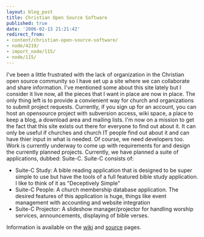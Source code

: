 ```yaml
---
layout: blog_post
title: Christian Open Source Software
published: true
date: '2006-02-13 21:21:42'
redirect_from:
- content/christian-open-source-software/
- node/4219/
- import_node/115/
- node/115/
---
```


I've been a little frustrated with the lack of organization in the Christian open source community so I have set up a site where we can collaborate and share information. I've mentioned some about this site lately but I consider it live now, all the pieces that I want in place are now in place. The only thing left is to provide a convienient way for church and organizations to submit project requests. Currently, if you sign up for an account, you can host an opensource project with subversion access, wiki space, a place to keep a blog, a download area and mailing lists. I'm now on a mission to get the fact that this site exists out there for everyone to find out about it. It can only be useful if churches and church IT people find out about it and can have thier input in what is needed. Of course, we need developers too. Work is currently underway to come up with requirements for and design the currently planned projects. Currently, we have planned a suite of applications, dubbed: Suite-C. Suite-C consists of:

-   Suite-C Study: A bible reading application that is designed to be super simple to use but have the tools of a full featured bible study application. I like to think of it as "Deceptively Simple"
-   Suite-C People: A church membership database application. The desired features of this application is huge, things like event management with accounting and website integration
-   Suite-C Projector: A slideshow manager/projector for handling worship services, announcements, displaying of bible verses.

Information is available on the [wiki](http://wiki.emptycrate.com/SuiteC) and [source](http://source.emptycrate.com) pages.
